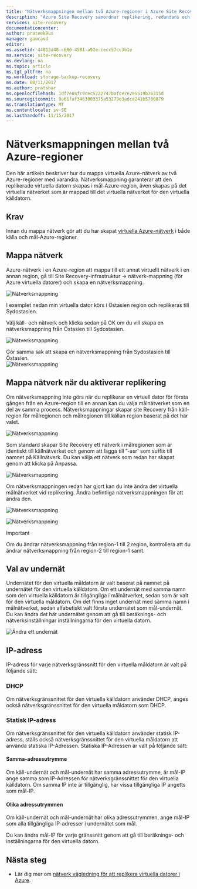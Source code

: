 ```yaml
---
title: "Nätverksmappningen mellan två Azure-regioner i Azure Site Recovery | Microsoft Docs"
description: "Azure Site Recovery samordnar replikering, redundans och återställning av virtuella datorer och fysiska servrar. Läs mer om redundans till Azure eller ett sekundärt datacenter."
services: site-recovery
documentationcenter: 
author: prateek9us
manager: gauravd
editor: 
ms.assetid: 44813a48-c680-4581-a92e-cecc57cc3b1e
ms.service: site-recovery
ms.devlang: na
ms.topic: article
ms.tgt_pltfrm: na
ms.workload: storage-backup-recovery
ms.date: 08/11/2017
ms.author: pratshar
ms.openlocfilehash: 1df7e04fc9cec5722747bafce7e2e5519b76315d
ms.sourcegitcommit: 9a61faf3463003375a53279e3adce241b5700879
ms.translationtype: MT
ms.contentlocale: sv-SE
ms.lasthandoff: 11/15/2017
---
```

# <a name="network-mapping-between-two-azure-regions"></a>Nätverksmappningen mellan två Azure-regioner


Den här artikeln beskriver hur du mappa virtuella Azure-nätverk av två Azure-regioner med varandra. Nätverksmappning garanterar att den replikerade virtuella datorn skapas i mål-Azure-region, även skapas på det virtuella nätverket som är mappad till det virtuella nätverket för den virtuella källdatorn.  

## <a name="prerequisites"></a>Krav
Innan du mappa nätverk gör att du har skapat [virtuella Azure-nätverk](../virtual-network/virtual-networks-overview.md) i både källa och mål-Azure-regioner.

## <a name="map-networks"></a>Mappa nätverk

Azure-nätverk i en Azure-region att mappa till ett annat virtuellt nätverk i en annan region, gå till Site Recovery-infrastruktur -> nätverk-mappning (för Azure virtuella datorer) och skapa en nätverksmappning.

![Nätverksmappning](./media/site-recovery-network-mapping-azure-to-azure/network-mapping1.png)


I exemplet nedan min virtuella dator körs i Östasien region och replikeras till Sydostasien.

Välj käll- och nätverk och klicka sedan på OK om du vill skapa en nätverksmappning från Östasien till Sydostasien.

![Nätverksmappning](./media/site-recovery-network-mapping-azure-to-azure/network-mapping2.png)


Gör samma sak att skapa en nätverksmappning från Sydostasien till Östasien.  
![Nätverksmappning](./media/site-recovery-network-mapping-azure-to-azure/network-mapping3.png)


## <a name="mapping-network-when-enabling-replication"></a>Mappa nätverk när du aktiverar replikering

Om nätverksmappning inte görs när du replikerar en virtuell dator för första gången från en Azure-region till en annan kan du välja målnätverket som en del av samma process. Nätverksmappningar skapar site Recovery från käll-region för målregionen och målregionen till källan region baserat på det här valet.   

![Nätverksmappning](./media/site-recovery-network-mapping-azure-to-azure/network-mapping4.png)

Som standard skapar Site Recovery ett nätverk i målregionen som är identiskt till källnätverket och genom att lägga till ”-asr' som suffix till namnet på Källnätverk. Du kan välja ett nätverk som redan har skapat genom att klicka på Anpassa.

![Nätverksmappning](./media/site-recovery-network-mapping-azure-to-azure/network-mapping5.png)


Om nätverksmappningen redan har gjort kan du inte ändra det virtuella målnätverket vid replikering. Ändra befintliga nätverksmappningen för att ändra den.  

![Nätverksmappning](./media/site-recovery-network-mapping-azure-to-azure/network-mapping6.png)

![Nätverksmappning](./media/site-recovery-network-mapping-azure-to-azure/modify-network-mapping.png)

> [!IMPORTANT]
> Om du ändrar nätverksmappning från region-1 till 2 region, kontrollera att du ändrar nätverksmappning från region-2 till region-1 samt.
>
>


## <a name="subnet-selection"></a>Val av undernät
Undernätet för den virtuella måldatorn är valt baserat på namnet på undernätet för den virtuella källdatorn. Om ett undernät med samma namn som den virtuella källdatorn är tillgängliga i målnätverket, sedan som är valt för den virtuella måldatorn. Om det finns inget undernät med samma namn i målnätverket, sedan alfabetiskt valt första undernätet som mål-undernät. Du kan ändra det här undernätet genom att gå till beräknings- och nätverksinställningar inställningarna för den virtuella datorn.

![Ändra ett undernät](./media/site-recovery-network-mapping-azure-to-azure/modify-subnet.png)


## <a name="ip-address"></a>IP-adress

IP-adress för varje nätverksgränssnitt för den virtuella måldatorn är valt på följande sätt:

### <a name="dhcp"></a>DHCP
Om nätverksgränssnittet för den virtuella källdatorn använder DHCP, anges också nätverksgränssnittet för den virtuella måldatorn som DHCP.

### <a name="static-ip"></a>Statisk IP-adress
Om nätverksgränssnittet för den virtuella källdatorn använder statisk IP-adress, ställs också nätverksgränssnittet för den virtuella måldatorn att använda statiska IP-Adressen. Statiska IP-Adressen är valt på följande sätt:

#### <a name="same-address-space"></a>Samma-adressutrymme

Om käll-undernät och mål-undernät har samma adressutrymme, är mål-IP ange samma som IP-Adressen för nätverksgränssnittet för den virtuella källdatorn. Om samma IP inte är tillgänglig, har vissa tillgängliga IP angetts som mål-IP.

#### <a name="different-address-space"></a>Olika adressutrymmen

Om käll-undernät och mål-undernät har olika adressutrymmen, ange mål-IP som alla tillgängliga IP-adresser i undernätet som mål.

Du kan ändra mål-IP för varje gränssnitt genom att gå till beräknings- och inställningarna för den virtuella datorn.

## <a name="next-steps"></a>Nästa steg

- Lär dig mer om [nätverk vägledning för att replikera virtuella datorer i Azure](site-recovery-azure-to-azure-networking-guidance.md).
